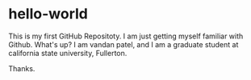 # hello-world
This is my first GitHub Repositoty. I am just getting myself familiar with Github.
What's up? I am vandan patel, and I am a graduate student at california state university, Fullerton.

Thanks.
